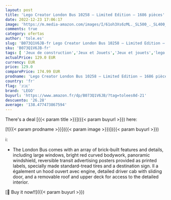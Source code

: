 ```yaml
---
layout: post
title: 'Lego Creator London Bus 10258 – Limited Edition – 1686 pièces'
date: 2022-12-23 17:06:17
image: 'https://m.media-amazon.com/images/I/61oh3Xs6zML._SL500_._SL400_.jpg'
comments: true
category: ofertas
author: 'tole.es'
slug: 'B073Q1V6JB-fr Lego Creator London Bus 10258 – Limited Edition – 1686 pièces'
sku: 'B073Q1V6JB-fr'
tags: [ 'Jeux de construction','Jeux et Jouets','Jeux et jouets','lego','🇫🇷', ]
actualPrice: 129.0 EUR
currency: EUR
price: 129.0
comparePrice: 174.99 EUR
prodname: 'Lego Creator London Bus 10258 – Limited Edition – 1686 pièces'
country: 'fr'
flag: '🇫🇷'
brand: 'LEGO'
buyurl: 'https://www.amazon.fr/dp/B073Q1V6JB/?tag=tolees0d-21'
descuento: '26.28'
average: '138.477473867594'
---
```


There's a deal [{{< param title >}}]({{< param buyurl >}})  here:

[![{{< param prodname >}}]({{< param image >}})]({{< param buyurl >}})

ℹ️:

- The London Bus comes with an array of brick-built features and details, including large windows, bright red curved bodywork, panoramic windshield, reversible transit advertising posters provided as printed labels, specially made standard-tread tires and a destination sign. Il a également un hood ouvert avec engine, detailed driver cab with sliding door, and a removable roof and upper deck for access to the detailed interior.

[🛒 Buy it now!!]({{< param buyurl >}})
